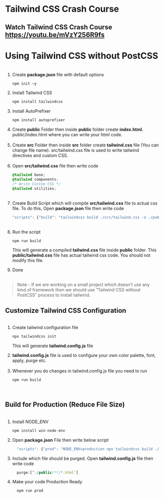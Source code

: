 # Tailwind CSS Crash Course
## Watch Tailwind CSS Crash Course https://youtu.be/mVzY256R9fs
# Using Tailwind CSS without PostCSS
<ol>
<br>
<li>Create <b>package.json</b> file with default options
  
```javascript
npm init –y
```
</li>

<li>Install Tailwind CSS
  
```javascript
npm install tailwindcss
```
</li>

<li>Install AutoPrefixer 
  
```javascript
npm install autoprefixer
```
</li>
<li>Create <b>public</b> Folder then inside <b>public</b> folder create <b>index.html.</b> public/index.html where you can write your html code.</li><br>
<li>Create <b>src</b> Folder then inside <b>src</b> folder create <b>tailwind.css</b> file (You can change file name). src/tailwind.css file is used to write tailwind directives and custom CSS. </li><br>
<li>Open <b>src/tailwind.css</b> file then write code

```css
@tailwind base;
@tailwind components;
/* Write Custom CSS */
@tailwind utilities;
```
</li><br>
<li>Create Build Script which will compile <b>src/tailwind.css</b> file to actual css file. To do this, Open <b>package.json</b> file then write code

```javascript
"scripts": {"build": "tailwindcss build ./src/tailwind.css -o ./public/tailwind.css"}
```
</li></br>
<li>Run the script
  
```javascript  
npm run build
```
This will generate a compiled <b>tailwind.css</b> file inside <b>public</b> folder. This <b>public/tailwind.css</b> file has actual tailwind css code. You should not modify this file.</li>
<li>Done</li></br>
</ol>

> Note - If we are working on a small project which doesn’t use any kind of framework then we should use “Tailwind CSS without PostCSS” process to install tailwind.

## Customize Tailwind CSS Configuration
<ol>
  <br>
<li>Create tailwind configuration file 
  
```javascript
npx tailwindcss init
```
This will generate <b>tailwind.config.js</b> file </li>

<li><b>tailwind.config.js</b> file is used to configure your own color palette, font, apply, purge etc.</li><br>
<li>Whenever you do changes in tailwind.config.js file you need to run 
  
```javascript
npm run build
```
</li><br>
</ol>

## Build for Production (Reduce File Size)

<ol>
 <br>
<li>Install NODE_ENV 
  
```javascript
npm install win-node-env
``` 
</li>

<li>Open <b>package.json</b> File then write below script
  
```javascript
  "scripts": {"prod": "NODE_ENV=production npx tailwindcss build ./src/tailwind.css -o ./public/tailwind.css“},
```
</li>
<li>Include which file should be purged. Open <b>tailwind.config.js</b> file then write code
  
```javascript
  purge:[‘./public/**/*.html’]
```
</li>
<li>Make your code Production Ready
  
```javascript
  npm run prod
```
</li> <br>
</ol>
